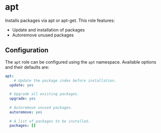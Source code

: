 # apt

Installs packages via apt or apt-get. This role features:

- Update and installation of packages
- Autoremove unused packages

## Configuration

The `apt` role can be configured using the `apt` namespace. Available options and their defaults are:

```yaml
apt:
	# Update the package index before installation.
  update: yes
  
  # Upgrade all existing packages.
  upgrade: yes
  
  # Autoremove unused packages.
  autoremove: yes
  
  # A list of packages to be installed.
  packages: []
```

